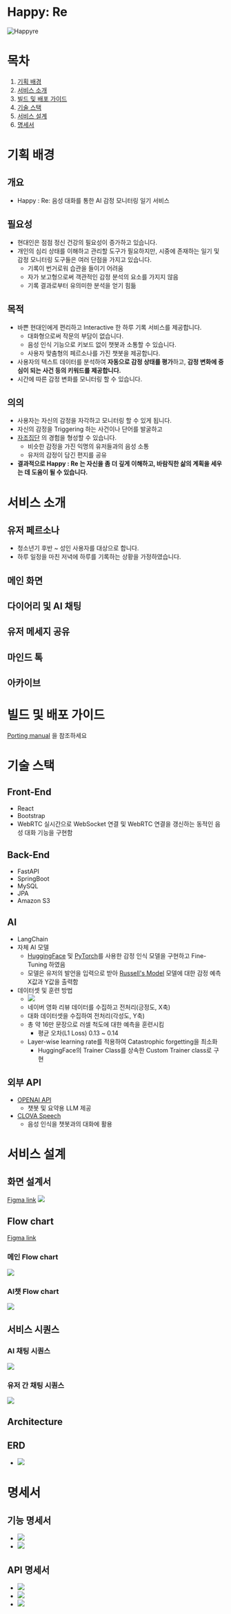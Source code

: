 # Happy: Re

![Happyre](readme%20resource/Happyre.png)

# 목차

1. [기획 배경](#기획-배경)
2. [서비스 소개](#서비스-소개)
8. [빌드 및 배포 가이드](#빌드-및-배포-가이드)
4. [기술 스택](#기술-스택)
6. [서비스 설계](#서비스-설계)
7. [명세서](#명세서)

# 기획 배경

## 개요

- Happy : Re: 음성 대화를 통한 AI 감정 모니터링 일기 서비스

## 필요성

- 현대인은 점점 정신 건강의 필요성이 증가하고 있습니다.
- 개인의 심리 상태를 이해하고 관리할 도구가 필요하지만, 시중에 존재하는 일기 및 감정 모니터링 도구들은 여러 단점을 가지고 있습니다.
  - 기록이 번거로워 습관을 들이기 어려움
  - 자가 보고형으로써 객관적인 감정 분석의 요소를 가지지 않음
  - 기록 결과로부터 유의미한 분석을 얻기 힘듦

## 목적

- 바쁜 현대인에게 편리하고 Interactive 한 하루 기록 서비스를 제공합니다.
  - 대화형으로써 작문의 부담이 없습니다.
  - 음성 인식 기능으로 키보드 없이 챗봇과 소통할 수 있습니다.
  - 사용자 맞춤형의 페르소나를 가진 챗봇을 제공합니다.
- 사용자의 텍스트 데이터를 분석하여 **자동으로 감정 상태를 평가**하고, **감정 변화에 중심이 되는 사건 등의 키워드를 제공합니다.**
- 시간에 따른 감정 변화를 모니터링 할 수 있습니다.

## 의의

- 사용자는 자신의 감정을 자각하고 모니터링 할 수 있게 됩니다.
- 자신의 감정을 Triggering 하는 사건이나 단어를 발굴하고
- [자조집단](https://en.wikipedia.org/wiki/Support_group) 의 경험을 형성할 수 있습니다.
  - 비슷한 감정을 가진 익명의 유저들과의 음성 소통
  - 유저의 감정이 담긴 편지를 공유
- **결과적으로 Happy : Re 는 자신을 좀 더 깊게 이해하고, 바람직한 삶의 계획을 세우는 데 도움이 될 수 있습니다.**

# 서비스 소개

## 유저 페르소나

- 청소년기 후반 ~ 성인 사용자를 대상으로 합니다.
- 하루 일정을 마친 저녁에 하루를 기록하는 상황을 가정하였습니다.

## 메인 화면

## 다이어리 및 AI 채팅

## 유저 메세지 공유

## 마인드 톡

## 아카이브

# 빌드 및 배포 가이드
[Porting manual](exec/Porting%20manual.md) 을 참조하세요

# 기술 스택

## Front-End

- React
- Bootstrap
- WebRTC
  실시간으로 WebSocket 연결 및 WebRTC 연결을 갱신하는 동적인 음성 대화 기능을 구현함

## Back-End

- FastAPI
- SpringBoot
- MySQL
- JPA
- Amazon S3

## AI

- LangChain
- 자체 AI 모델
  - [HuggingFace](https://huggingface.co/) 및 [PyTorch](https://pytorch.org/)를 사용한 감정 인식 모델을 구현하고 Fine-Tuning 하였음
  - 모델은 유저의 발언을 입력으로 받아 [Russell's Model](https://en.wikipedia.org/wiki/Emotion_classification#Circumplex_model) 모델에 대한 감정 예측 X값과 Y값을 출력함
- 데이터셋 및 훈련 방법
  - ![](readme%20resource/data.PNG)
  - 네이버 영화 리뷰 데이터를 수집하고 전처리(긍정도, X축)
  - 대화 데이터셋을 수집하여 전처리(각성도, Y축)
  - 총 약 16만 문장으로 러셀 척도에 대한 예측을 훈련시킴
    - 평균 오차(L1 Loss) 0.13 ~ 0.14
  - Layer-wise learning rate를 적용하여 Catastrophic forgetting을 최소화
    - HuggingFace의 Trainer Class를 상속한 Custom Trainer class로 구현

## 외부 API

- [OPENAI API](https://platform.openai.com/)
  - 챗봇 및 요약용 LLM 제공
- [CLOVA Speech](https://clova.ai/speech)
  - 음성 인식을 챗봇과의 대화에 활용

# 서비스 설계
## 화면 설계서
[Figma link](https://www.figma.com/file/1PJbdnukSAbrktuaonSwqR)
![](readme%20resource/화면%20설계서.PNG)
## Flow chart
[Figma link](https://www.figma.com/file/fAxSiFc3f0PXwAZOsBEGxW)
### 메인 Flow chart
![](readme%20resource/flow_1.PNG)
### AI챗 Flow chart
![](readme%20resource/flow_2.PNG)
## 서비스 시퀀스
### AI 채팅 시퀀스
![](readme%20resource/AI%20채팅%20시퀀스.png)
### 유저 간 채팅 시퀀스

![](readme%20resource/유저%20채팅%20시퀀스.png)
## Architecture
<!-- 아키텍처 다이어그램 Goes Here-->
## ERD
- ![](readme%20resource/Happyre_ERD.png)

# 명세서
## 기능 명세서
- ![](readme%20resource/기능명세_1.PNG)
- ![](readme%20resource/기능명세_2.PNG)
## API 명세서
- ![](readme%20resource/REST_1.PNG)
- ![](readme%20resource/REST_2.PNG)
- ![](readme%20resource/REST_3.PNG)

